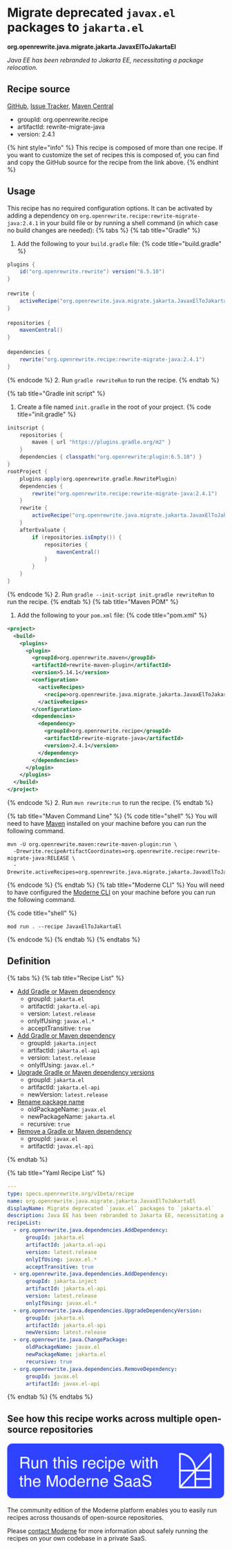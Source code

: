 # Migrate deprecated `javax.el` packages to `jakarta.el`

**org.openrewrite.java.migrate.jakarta.JavaxElToJakartaEl**

_Java EE has been rebranded to Jakarta EE, necessitating a package relocation._

## Recipe source

[GitHub](https://github.com/openrewrite/rewrite-migrate-java/blob/main/src/main/resources/META-INF/rewrite/jakarta-ee-9.yml), [Issue Tracker](https://github.com/openrewrite/rewrite-migrate-java/issues), [Maven Central](https://central.sonatype.com/artifact/org.openrewrite.recipe/rewrite-migrate-java/2.4.1/jar)

* groupId: org.openrewrite.recipe
* artifactId: rewrite-migrate-java
* version: 2.4.1

{% hint style="info" %}
This recipe is composed of more than one recipe. If you want to customize the set of recipes this is composed of, you can find and copy the GitHub source for the recipe from the link above.
{% endhint %}

## Usage

This recipe has no required configuration options. It can be activated by adding a dependency on `org.openrewrite.recipe:rewrite-migrate-java:2.4.1` in your build file or by running a shell command (in which case no build changes are needed): 
{% tabs %}
{% tab title="Gradle" %}
1. Add the following to your `build.gradle` file:
{% code title="build.gradle" %}
```groovy
plugins {
    id("org.openrewrite.rewrite") version("6.5.10")
}

rewrite {
    activeRecipe("org.openrewrite.java.migrate.jakarta.JavaxElToJakartaEl")
}

repositories {
    mavenCentral()
}

dependencies {
    rewrite("org.openrewrite.recipe:rewrite-migrate-java:2.4.1")
}
```
{% endcode %}
2. Run `gradle rewriteRun` to run the recipe.
{% endtab %}

{% tab title="Gradle init script" %}
1. Create a file named `init.gradle` in the root of your project.
{% code title="init.gradle" %}
```groovy
initscript {
    repositories {
        maven { url "https://plugins.gradle.org/m2" }
    }
    dependencies { classpath("org.openrewrite:plugin:6.5.10") }
}
rootProject {
    plugins.apply(org.openrewrite.gradle.RewritePlugin)
    dependencies {
        rewrite("org.openrewrite.recipe:rewrite-migrate-java:2.4.1")
    }
    rewrite {
        activeRecipe("org.openrewrite.java.migrate.jakarta.JavaxElToJakartaEl")
    }
    afterEvaluate {
        if (repositories.isEmpty()) {
            repositories {
                mavenCentral()
            }
        }
    }
}
```
{% endcode %}
2. Run `gradle --init-script init.gradle rewriteRun` to run the recipe.
{% endtab %}
{% tab title="Maven POM" %}
1. Add the following to your `pom.xml` file:
{% code title="pom.xml" %}
```xml
<project>
  <build>
    <plugins>
      <plugin>
        <groupId>org.openrewrite.maven</groupId>
        <artifactId>rewrite-maven-plugin</artifactId>
        <version>5.14.1</version>
        <configuration>
          <activeRecipes>
            <recipe>org.openrewrite.java.migrate.jakarta.JavaxElToJakartaEl</recipe>
          </activeRecipes>
        </configuration>
        <dependencies>
          <dependency>
            <groupId>org.openrewrite.recipe</groupId>
            <artifactId>rewrite-migrate-java</artifactId>
            <version>2.4.1</version>
          </dependency>
        </dependencies>
      </plugin>
    </plugins>
  </build>
</project>
```
{% endcode %}
2. Run `mvn rewrite:run` to run the recipe.
{% endtab %}

{% tab title="Maven Command Line" %}
{% code title="shell" %}
You will need to have [Maven](https://maven.apache.org/download.cgi) installed on your machine before you can run the following command.

```shell
mvn -U org.openrewrite.maven:rewrite-maven-plugin:run \
  -Drewrite.recipeArtifactCoordinates=org.openrewrite.recipe:rewrite-migrate-java:RELEASE \
  -Drewrite.activeRecipes=org.openrewrite.java.migrate.jakarta.JavaxElToJakartaEl
```
{% endcode %}
{% endtab %}
{% tab title="Moderne CLI" %}
You will need to have configured the [Moderne CLI](https://docs.moderne.io/moderne-cli/cli-intro) on your machine before you can run the following command.

{% code title="shell" %}
```shell
mod run . --recipe JavaxElToJakartaEl
```
{% endcode %}
{% endtab %}
{% endtabs %}

## Definition

{% tabs %}
{% tab title="Recipe List" %}
* [Add Gradle or Maven dependency](../../../java/dependencies/adddependency.md)
  * groupId: `jakarta.el`
  * artifactId: `jakarta.el-api`
  * version: `latest.release`
  * onlyIfUsing: `javax.el.*`
  * acceptTransitive: `true`
* [Add Gradle or Maven dependency](../../../java/dependencies/adddependency.md)
  * groupId: `jakarta.inject`
  * artifactId: `jakarta.el-api`
  * version: `latest.release`
  * onlyIfUsing: `javax.el.*`
* [Upgrade Gradle or Maven dependency versions](../../../java/dependencies/upgradedependencyversion.md)
  * groupId: `jakarta.el`
  * artifactId: `jakarta.el-api`
  * newVersion: `latest.release`
* [Rename package name](../../../java/changepackage.md)
  * oldPackageName: `javax.el`
  * newPackageName: `jakarta.el`
  * recursive: `true`
* [Remove a Gradle or Maven dependency](../../../java/dependencies/removedependency.md)
  * groupId: `javax.el`
  * artifactId: `javax.el-api`

{% endtab %}

{% tab title="Yaml Recipe List" %}
```yaml
---
type: specs.openrewrite.org/v1beta/recipe
name: org.openrewrite.java.migrate.jakarta.JavaxElToJakartaEl
displayName: Migrate deprecated `javax.el` packages to `jakarta.el`
description: Java EE has been rebranded to Jakarta EE, necessitating a package relocation.
recipeList:
  - org.openrewrite.java.dependencies.AddDependency:
      groupId: jakarta.el
      artifactId: jakarta.el-api
      version: latest.release
      onlyIfUsing: javax.el.*
      acceptTransitive: true
  - org.openrewrite.java.dependencies.AddDependency:
      groupId: jakarta.inject
      artifactId: jakarta.el-api
      version: latest.release
      onlyIfUsing: javax.el.*
  - org.openrewrite.java.dependencies.UpgradeDependencyVersion:
      groupId: jakarta.el
      artifactId: jakarta.el-api
      newVersion: latest.release
  - org.openrewrite.java.ChangePackage:
      oldPackageName: javax.el
      newPackageName: jakarta.el
      recursive: true
  - org.openrewrite.java.dependencies.RemoveDependency:
      groupId: javax.el
      artifactId: javax.el-api

```
{% endtab %}
{% endtabs %}

## See how this recipe works across multiple open-source repositories

[![Moderne Link Image](/.gitbook/assets/ModerneRecipeButton.png)](https://app.moderne.io/recipes/org.openrewrite.java.migrate.jakarta.JavaxElToJakartaEl)

The community edition of the Moderne platform enables you to easily run recipes across thousands of open-source repositories.

Please [contact Moderne](https://moderne.io/product) for more information about safely running the recipes on your own codebase in a private SaaS.
